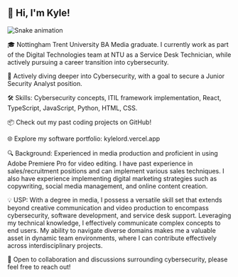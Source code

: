 ## 👋 Hi, I'm Kyle! 

 ![Snake animation](https://github.com/Lordy2022/Lordy2022/blob/output/github-contribution-grid-snake.svg)


🎓 Nottingham Trent University BA Media graduate. I currently work as part of the Digital Technologies team at NTU as a Service Desk Technician, while actively pursuing a career transition into cybersecurity.

🌱 Actively diving deeper into Cybersecurity, with a goal to secure a Junior Security Analyst position.

🛠 Skills: Cybersecurity concepts, ITIL framework implementation, React, TypeScript, JavaScript, Python, HTML, CSS.

📦 Check out my past coding projects on GitHub!

🌐 Explore my software portfolio: kylelord.vercel.app

🔍 Background: Experienced in media production and proficient in using Adobe Premiere Pro for video editing. I have past experience in sales/recruitment positions and can implement various sales techniques. I also have experience implementing digital marketing strategies such as copywriting, social media management, and online content creation.

💡 USP: With a degree in media, I possess a versatile skill set that extends beyond creative communication and video production to encompass cybersecurity, software development, and service desk support. Leveraging my technical knowledge, I effectively communicate complex concepts to end users. My ability to navigate diverse domains makes me a valuable asset in dynamic team environments, where I can contribute effectively across interdisciplinary projects.

🤝 Open to collaboration and discussions surrounding cybersecurity, please feel free to reach out!
